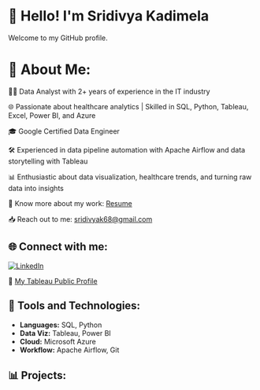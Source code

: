 # 👋 Hello! I'm Sridivya Kadimela
Welcome to my GitHub profile.

# 💫 About Me:

👩‍💻 Data Analyst with 2+ years of experience in the IT industry  

🌐 Passionate about healthcare analytics | Skilled in SQL, Python, Tableau, Excel, Power BI, and Azure  

🎓 Google Certified Data Engineer  

🛠️ Experienced in data pipeline automation with Apache Airflow and data storytelling with Tableau  

📊 Enthusiastic about data visualization, healthcare trends, and turning raw data into insights  

📄 Know more about my work: [Resume](#)

📥 Reach out to me: sridivyak68@gmail.com 

## 🌐 Connect with me:
[![LinkedIn](https://img.shields.io/badge/LinkedIn-blue?logo=linkedin)](https://www.linkedin.com/in/skadimel/)

🔗 [My Tableau Public Profile](https://public.tableau.com/app/profile/sridivya.kadimela/vizzes)

## 💼 Tools and Technologies:
- **Languages:** SQL, Python  
- **Data Viz:** Tableau, Power BI  
- **Cloud:** Microsoft Azure  
- **Workflow:** Apache Airflow, Git  

## 📊 Projects:

